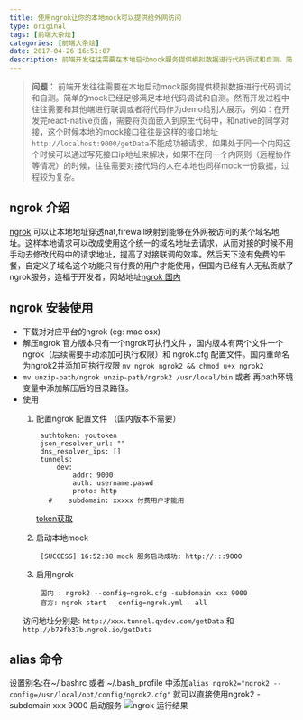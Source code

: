 ```yaml
---
title: 使用ngrok让你的本地mock可以提供给外网访问
type: original
tags: [前端大杂烩]
categories: [前端大杂烩]
date: 2017-04-26 16:51:07
description: 前端开发往往需要在本地启动mock服务提供模拟数据进行代码调试和自测。简单的mock已经足够满足本地代码调试和自测。然而开发过程中往往需要和其他端进行联调或者将代码作为demo给别人展示，例如：在开发完react-native页面，需要将页面嵌入到原生代码中，和native的同学对接，这个时候本地的mock接口往往是这样的接口地址 http://localhost:9000/getData 不能成功被请求，如果处于同一个内网这个时候可以通过写死接口ip地址来解决，如果不在同一个内网则（远程协作等情况）的时候，往往需要对接代码的人在本地也同样mock一份数据，过程较为复杂。
---
```


> __问题：__  前端开发往往需要在本地启动mock服务提供模拟数据进行代码调试和自测。简单的mock已经足够满足本地代码调试和自测。然而开发过程中往往需要和其他端进行联调或者将代码作为demo给别人展示，例如：在开发完react-native页面，需要将页面嵌入到原生代码中，和native的同学对接，这个时候本地的mock接口往往是这样的接口地址``http://localhost:9000/getData``不能成功被请求，如果处于同一个内网这个时候可以通过写死接口ip地址来解决，如果不在同一个内网则（远程协作等情况）的时候，往往需要对接代码的人在本地也同样mock一份数据，过程较为复杂。

## ngrok 介绍
[ngrok](https://ngrok.com/) 可以让本地地址穿透nat,firewall映射到能够在外网被访问的某个域名地址。这样本地请求可以改成使用这个统一的域名地址去请求，从而对接的时候不用手动去修改代码中的请求地址，提高了对接联调的效率。然后天下没有免费的午餐，自定义子域名这个功能只有付费的用户才能使用，但国内已经有人无私贡献了ngrok服务，造福于开发者，网站地址[ngrok 国内](http://qydev.com/)

## ngrok 安装使用
- 下载对对应平台的ngrok (eg: mac osx)
- 解压ngrok
  官方版本只有一个ngrok可执行文件 ，国内版本有两个文件一个ngrok（后续需要手动添加可执行权限）和 ngrok.cfg 配置文件。国内重命名为ngrok2并添加可执行权限  ``mv ngrok ngrok2 && chmod u+x ngrok2 ``
- ``mv unzip-path/ngrok unzip-path/ngrok2 /usr/local/bin``  或者 再path环境变量中添加解压后的目录路径。
- 使用
  1. 配置ngrok 配置文件 （国内版本不需要）
      ```
       authtoken: youtoken 
       json_resolver_url: ""
       dns_resolver_ips: []
       tunnels:
           dev:
               addr: 9000
               auth: username:paswd
               proto: http
         #    subdomain: xxxxx 付费用户才能用
      ```
      [token获取](https://dashboard.ngrok.com/auth)
  2.  启动本地mock 

      ```
       [SUCCESS] 16:52:38 mock 服务启动成功: http://:::9000
      ```

  3.  启用ngrok
       ```
        国内 : ngrok2 --config=ngrok.cfg -subdomain xxx 9000 
        官方: ngrok start --config=ngrok.yml --all
       ```
    访问地址分别是: ``http://xxx.tunnel.qydev.com/getData`` 和 ``http://b79fb37b.ngrok.io/getData``

## alias 命令
设置别名:在~/.bashrc 或者 ~/.bash_profile 中添加``alias ngrok2="ngrok2 --config=/usr/local/opt/config/ngrok2.cfg"`` 就可以直接使用ngrok2 -subdomain xxx 9000 启动服务
![ngrok 运行结果](http://rainypin.qiniudn.com/git_imgs/ngrok01.png)